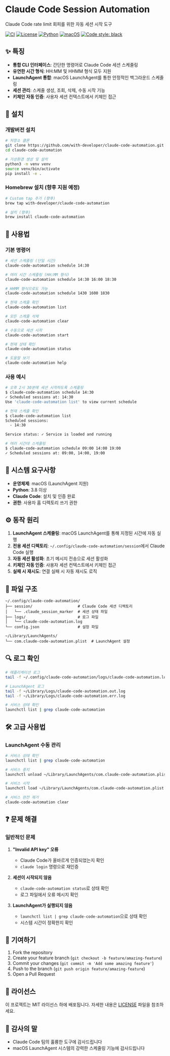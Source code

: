 # Claude Code Session Automation

Claude Code rate limit 회피를 위한 자동 세션 시작 도구

[![CI](https://github.com/with-developer/claude-code-automation/workflows/CI/badge.svg)](https://github.com/with-developer/claude-code-automation/actions)
[![License](https://img.shields.io/badge/license-MIT-blue.svg)](LICENSE)
[![Python](https://img.shields.io/badge/python-3.8+-blue.svg)](https://python.org)
[![macOS](https://img.shields.io/badge/platform-macOS-lightgrey.svg)](https://www.apple.com/macos/)
[![Code style: black](https://img.shields.io/badge/code%20style-black-000000.svg)](https://github.com/psf/black)

## ✨ 특징

- **통합 CLI 인터페이스**: 간단한 명령어로 Claude Code 세션 스케줄링
- **유연한 시간 형식**: HH:MM 및 HHMM 형식 모두 지원
- **LaunchAgent 통합**: macOS LaunchAgent를 통한 안정적인 백그라운드 스케줄링
- **세션 관리**: 스케줄 생성, 조회, 삭제, 수동 시작 기능
- **키체인 자동 인증**: 사용자 세션 컨텍스트에서 키체인 접근

## 🚀 설치

### 개발버전 설치

```bash
# 저장소 클론
git clone https://github.com/with-developer/claude-code-automation.git
cd claude-code-automation

# 가상환경 생성 및 설치
python3 -m venv venv
source venv/bin/activate
pip install -e .
```

### Homebrew 설치 (향후 지원 예정)

```bash
# Custom tap 추가 (향후)
brew tap with-developer/claude-code-automation

# 설치 (향후)
brew install claude-code-automation
```

## 📖 사용법

### 기본 명령어

```bash
# 세션 스케줄링 (단일 시간)
claude-code-automation schedule 14:30

# 여러 시간 스케줄링 (HH:MM 형식)
claude-code-automation schedule 14:30 16:00 18:30

# HHMM 형식으로도 가능
claude-code-automation schedule 1430 1600 1830

# 현재 스케줄 확인
claude-code-automation list

# 모든 스케줄 삭제
claude-code-automation clear

# 수동으로 세션 시작
claude-code-automation start

# 현재 상태 확인
claude-code-automation status

# 도움말 보기
claude-code-automation help
```

### 사용 예시

```bash
# 오후 2시 30분에 세션 시작하도록 스케줄링
$ claude-code-automation schedule 14:30
✓ Scheduled sessions at: 14:30
Use 'claude-code-automation list' to view current schedule

# 현재 스케줄 확인
$ claude-code-automation list
Scheduled sessions:
  - 14:30

Service status: ✓ Service is loaded and running

# 여러 시간대 스케줄링
$ claude-code-automation schedule 09:00 14:00 19:00
✓ Scheduled sessions at: 09:00, 14:00, 19:00
```

## 🔧 시스템 요구사항

- **운영체제**: macOS (LaunchAgent 지원)
- **Python**: 3.8 이상
- **Claude Code**: 설치 및 인증 완료
- **권한**: 사용자 홈 디렉토리 쓰기 권한

## ⚙️ 동작 원리

1. **LaunchAgent 스케줄링**: macOS LaunchAgent를 통해 지정된 시간에 자동 실행
2. **전용 세션 디렉토리**: `~/.config/claude-code-automation/session`에서 Claude Code 실행
3. **자동 세션 활성화**: 초기 메시지 전송으로 세션 활성화
4. **키체인 자동 인증**: 사용자 세션 컨텍스트에서 키체인 접근
5. **실패 시 재시도**: 연결 실패 시 자동 재시도 로직

## 📁 파일 구조

```
~/.config/claude-code-automation/
├── session/                    # Claude Code 세션 디렉토리
│   └── .claude_session_marker  # 세션 상태 파일
├── logs/                       # 로그 파일
│   └── claude-code-automation.log
└── config.json                 # 설정 파일

~/Library/LaunchAgents/
└── com.claude-code-automation.plist  # LaunchAgent 설정
```

## 🔍 로그 확인

```bash
# 애플리케이션 로그
tail -f ~/.config/claude-code-automation/logs/claude-code-automation.log

# LaunchAgent 로그
tail -f ~/Library/Logs/claude-code-automation.out.log
tail -f ~/Library/Logs/claude-code-automation.err.log

# 서비스 상태 확인
launchctl list | grep claude-code-automation
```

## 🛠️ 고급 사용법

### LaunchAgent 수동 관리

```bash
# 서비스 상태 확인
launchctl list | grep claude-code-automation

# 서비스 중지
launchctl unload ~/Library/LaunchAgents/com.claude-code-automation.plist

# 서비스 시작
launchctl load ~/Library/LaunchAgents/com.claude-code-automation.plist

# 서비스 완전 제거
claude-code-automation clear
```

## ❓ 문제 해결

### 일반적인 문제

1. **"Invalid API key" 오류**
   - Claude Code가 올바르게 인증되었는지 확인
   - `claude login` 명령으로 재인증

2. **세션이 시작되지 않음**
   - `claude-code-automation status`로 상태 확인
   - 로그 파일에서 오류 메시지 확인

3. **LaunchAgent가 실행되지 않음**
   - `launchctl list | grep claude-code-automation`으로 상태 확인
   - 시스템 시간이 정확한지 확인

## 🤝 기여하기

1. Fork the repository
2. Create your feature branch (`git checkout -b feature/amazing-feature`)
3. Commit your changes (`git commit -m 'Add some amazing feature'`)
4. Push to the branch (`git push origin feature/amazing-feature`)
5. Open a Pull Request

## 📄 라이선스

이 프로젝트는 MIT 라이선스 하에 배포됩니다. 자세한 내용은 [LICENSE](LICENSE) 파일을 참조하세요.

## 🙏 감사의 말

- Claude Code 팀의 훌륭한 도구에 감사드립니다
- macOS LaunchAgent 시스템의 강력한 스케줄링 기능에 감사드립니다